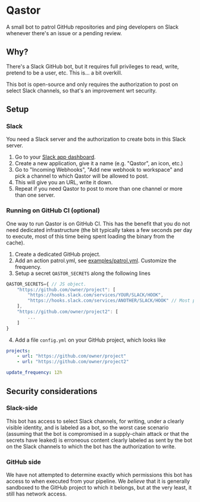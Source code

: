 # Qastor

A small bot to patrol GitHub repositories and ping developers on Slack whenever
there's an issue or a pending review.

## Why?

There's a Slack GitHub bot, but it requires full privileges to read, write, pretend
to be a user, etc. This is... a bit overkill.

This bot is open-source and only requires the authorization to post on select Slack channels,
so that's an improvement wrt security.

## Setup

### Slack

You need a Slack server and the authorization to create bots in this Slack server.

1. Go to your [Slack app dashboard](https://api.slack.com/apps/).
2. Create a new application, give it a name (e.g. "Qastor", an icon, etc.)
3. Go to "Incoming Webhooks", "Add new webhook to workspace" and pick a channel to which Qastor will be allowed to post.
4. This will give you an URL, write it down.
5. Repeat if you need Qastor to post to more than one channel or more than one server.


### Running on GitHub CI (optional)

One way to run Qastor is on GitHub CI. This has the benefit that you do not need dedicated infrastructure (the bit typically takes a few seconds per day to execute, most of this time being spent loading the binary from the cache).

1. Create a dedicated GitHub project.
2. Add an action patrol.yml, see [examples/patrol.yml](patrol.yml). Customize the frequency.
3. Setup a secret `QASTOR_SECRETS` along the following lines
```js
QASTOR_SECRETS={ // JS object.
    "https://github.com/owner/project": [
        "https://hooks.slack.com/services/YOUR/SLACK/HOOK",
        "https://hooks.slack.com/services/ANOTHER/SLACK/HOOK" // Most projects are only announced on a single chan, but some might need to be announced in more.
    ],
    "https://github.com/owner/project2": [
        ...
    ]
}
```
4. Add a file `config.yml` on your GitHub project, which looks like
```yaml
projects:
    - url: "https://github.com/owner/project"
    - url: "https://github.com/owner/project2"

update_frequency: 12h
```


## Security considerations

### Slack-side

This bot has access to select Slack channels, for writing, under a clearly visible identity, and is labeled as a bot,
so the worst case scenario (assuming that the bot is compromised in a supply-chain attack or that the secrets have
leaked) is erroneous content clearly labeled as sent by the bot on the Slack channels to which the bot has the
authorization to write.

### GitHub side

We have not attempted to determine exactly which permissions this bot has access to when executed from your
pipeline. We _believe_ that it is generally sandboxed to the GitHub project to which it belongs, but at the
very least, it still has network access.
